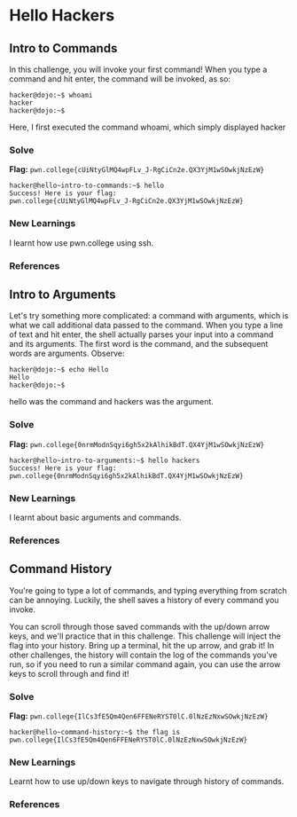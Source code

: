 # Hello Hackers

## Intro to Commands
In this challenge, you will invoke your first command! When you type a command and hit enter, the command will be invoked, as so:
```
hacker@dojo:~$ whoami
hacker
hacker@dojo:~$
```
Here, I first executed the command whoami, which simply displayed hacker 
### Solve
**Flag:** `pwn.college{cUiNtyGlMQ4wpFLv_J-RgCiCn2e.QX3YjM1wSOwkjNzEzW}`

```
hacker@hello~intro-to-commands:~$ hello
Success! Here is your flag:
pwn.college{cUiNtyGlMQ4wpFLv_J-RgCiCn2e.QX3YjM1wSOwkjNzEzW}

```

### New Learnings
I learnt how use pwn.college using ssh.

### References 


## Intro to Arguments
Let's try something more complicated: a command with arguments, which is what we call additional data passed to the command. When you type a line of text and hit enter, the shell actually parses your input into a command and its arguments. The first word is the command, and the subsequent words are arguments. Observe:
```
hacker@dojo:~$ echo Hello
Hello
hacker@dojo:~$
```
hello was the command and hackers was the argument.

### Solve
**Flag:** `pwn.college{0nrmModnSqyi6gh5x2kAlhikBdT.QX4YjM1wSOwkjNzEzW}`

```
hacker@hello~intro-to-arguments:~$ hello hackers
Success! Here is your flag:
pwn.college{0nrmModnSqyi6gh5x2kAlhikBdT.QX4YjM1wSOwkjNzEzW}

```

### New Learnings
I learnt about basic arguments and commands.

### References 


## Command History
You're going to type a lot of commands, and typing everything from scratch can be annoying. Luckily, the shell saves a history of every command you invoke.

You can scroll through those saved commands with the up/down arrow keys, and we'll practice that in this challenge. This challenge will inject the flag into your history. Bring up a terminal, hit the up arrow, and grab it! In other challenges, the history will contain the log of the commands you've run, so if you need to run a similar command again, you can use the arrow keys to scroll through and find it!

### Solve
**Flag:** `pwn.college{IlCs3fE5Qm4Qen6FFENeRYST0lC.0lNzEzNxwSOwkjNzEzW}`



```
hacker@hello~command-history:~$ the flag is pwn.college{IlCs3fE5Qm4Qen6FFENeRYST0lC.0lNzEzNxwSOwkjNzEzW}
```

### New Learnings
Learnt how to use up/down keys to navigate through history of commands.

### References 
